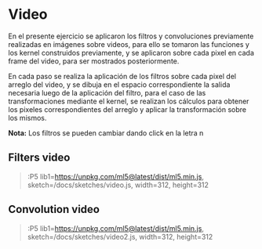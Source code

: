 # Video
En el presente ejercicio se aplicaron los filtros y convoluciones previamente realizadas en imágenes sobre videos, para ello se tomaron las funciones y los kernel construidos previamente, y se aplicaron sobre cada pixel en cada frame del video, para ser mostrados posteriormente.

En cada paso se realiza la aplicación de los filtros sobre cada pixel del arreglo del video, y se dibuja en el espacio correspondiente la salida necesaria luego de la aplicación del filtro, para el caso de las transformaciones mediante el kernel, se realizan los cálculos para obtener los pixeles correspondientes del arreglo y aplicar la transformación sobre los mismos.

**Nota:** Los filtros se pueden cambiar dando click en la letra n
## Filters video
> :P5 lib1=https://unpkg.com/ml5@latest/dist/ml5.min.js, sketch=/docs/sketches/video.js, width=312, height=312

## Convolution video
> :P5 lib1=https://unpkg.com/ml5@latest/dist/ml5.min.js, sketch=/docs/sketches/video2.js, width=312, height=312
